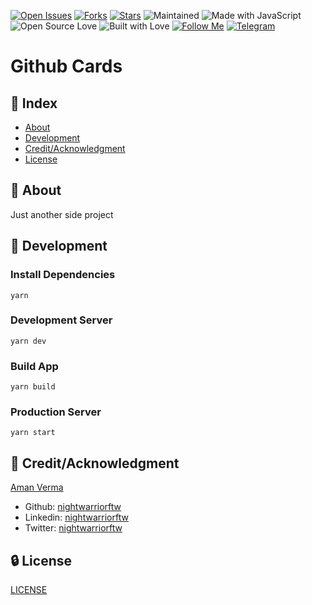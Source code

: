 [![Open Issues](https://img.shields.io/github/issues/nightwarriorftw/github-cards?style=for-the-badge&logo=github)](https://github.com/nightwarriorftw/github-cards/issues) [![Forks](https://img.shields.io/github/forks/nightwarriorftw/github-cards?style=for-the-badge&logo=github)](https://github.com/nightwarriorftw/github-cards/network/members) [![Stars](https://img.shields.io/github/stars/nightwarriorftw/github-cards?style=for-the-badge&logo=reverbnation)](https://github.com/nightwarriorftw/github-cards/stargazers) ![Maintained](https://img.shields.io/maintenance/yes/2022?style=for-the-badge&logo=github) ![Made with JavaScript](https://img.shields.io/badge/Made%20with-Javascript-yellow?style=for-the-badge&logo=javascript) ![Open Source Love](https://img.shields.io/badge/Open%20Source-%E2%99%A5-red?style=for-the-badge&logo=open-source-initiative) ![Built with Love](https://img.shields.io/badge/Built%20With-%E2%99%A5-critical?style=for-the-badge&logo=ko-fi) [![Follow Me](https://img.shields.io/twitter/follow/nightwarriorftw?color=blue&label=Follow%20%40nightwarriorftw&logo=twitter&style=for-the-badge)](https://twitter.com/intent/follow?screen_name=nightwarriorftw) [![Telegram](https://img.shields.io/badge/Telegram-Chat-informational?style=for-the-badge&logo=telegram)](https://telegram.me/nightwarriorftw)

# Github Cards

## :ledger: Index

- [About](#beginner-about)
- [Development](#wrench-development)
- [Credit/Acknowledgment](#star2-creditacknowledgment)
- [License](#lock-license)

## :beginner: About

Just another side project

## :wrench: Development

### Install Dependencies

```
yarn
```

### Development Server

```
yarn dev
```

### Build App

```
yarn build
```

### Production Server

```
yarn start
```

## :star2: Credit/Acknowledgment

[Aman Verma](https://nightwarriorftw.netlify.app)

- Github: [nightwarriorftw](https://github.com/nightwarriorftw)
- Linkedin: [nightwarriorftw](https://linkedin.com/in/nightwarriorftw)
- Twitter: [nightwarriorftw](https://twitter.com/nightwarriorftw)


## :lock: License

[LICENSE](/LICENSE)
